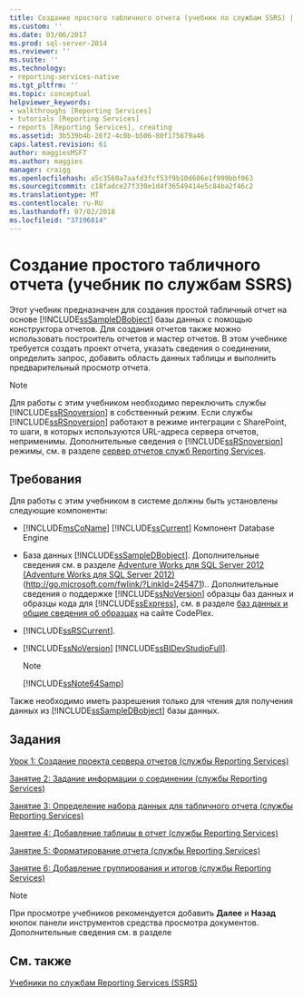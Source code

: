 ```yaml
---
title: Создание простого табличного отчета (учебник по службам SSRS) | Документы Майкрософт
ms.custom: ''
ms.date: 03/06/2017
ms.prod: sql-server-2014
ms.reviewer: ''
ms.suite: ''
ms.technology:
- reporting-services-native
ms.tgt_pltfrm: ''
ms.topic: conceptual
helpviewer_keywords:
- walkthroughs [Reporting Services]
- tutorials [Reporting Services]
- reports [Reporting Services], creating
ms.assetid: 3b539b4b-26f2-4c0b-b506-80f175679a46
caps.latest.revision: 61
author: maggiesMSFT
ms.author: maggies
manager: craigg
ms.openlocfilehash: a5c3560a7aafd3fcf53f9b10d606e1f999bbf063
ms.sourcegitcommit: c18fadce27f330e1d4f36549414e5c84ba2f46c2
ms.translationtype: MT
ms.contentlocale: ru-RU
ms.lasthandoff: 07/02/2018
ms.locfileid: "37196814"
---
```

# <a name="create-a-basic-table-report-ssrs-tutorial"></a>Создание простого табличного отчета (учебник по службам SSRS)
  Этот учебник предназначен для создания простой табличный отчет на основе [!INCLUDE[ssSampleDBobject](../includes/sssampledbobject-md.md)] базы данных с помощью конструктора отчетов. Для создания отчетов также можно использовать построитель отчетов и мастер отчетов. В этом учебнике требуется создать проект отчета, указать сведения о соединении, определить запрос, добавить область данных таблицы и выполнить предварительный просмотр отчета.  
  
> [!NOTE]  
>  Для работы с этим учебником необходимо переключить службы [!INCLUDE[ssRSnoversion](../includes/ssrsnoversion-md.md)] в собственный режим. Если службы [!INCLUDE[ssRSnoversion](../includes/ssrsnoversion-md.md)] работают в режиме интеграции с SharePoint, то шаги, в которых используются URL-адреса сервера отчетов, неприменимы. Дополнительные сведения о [!INCLUDE[ssRSnoversion](../includes/ssrsnoversion-md.md)] режимы, см. в разделе [сервер отчетов служб Reporting Services](reporting-services-report-server.md).  
  
## <a name="requirements"></a>Требования  
 Для работы с этим учебником в системе должны быть установлены следующие компоненты:  
  
-   [!INCLUDE[msCoName](../includes/msconame-md.md)] [!INCLUDE[ssCurrent](../includes/sscurrent-md.md)] Компонент Database Engine  
  
-   База данных [!INCLUDE[ssSampleDBobject](../includes/sssampledbobject-md.md)].  Дополнительные сведения см. в разделе [Adventure Works для SQL Server 2012 (Adventure Works для SQL Server 2012)](http://go.microsoft.com/fwlink/?LinkId=245471) (http://go.microsoft.com/fwlink/?LinkId=245471).. Дополнительные сведения о поддержке [!INCLUDE[ssNoVersion](../includes/ssnoversion-md.md)] образцы баз данных и образцы кода для [!INCLUDE[ssExpress](../includes/ssexpress-md.md)], см. в разделе [баз данных и общие сведения об образцах](http://go.microsoft.com/fwlink/?LinkId=110391) на сайте CodePlex.  
  
-   [!INCLUDE[ssRSCurrent](../includes/ssrscurrent-md.md)].  
  
-   [!INCLUDE[ssNoVersion](../includes/ssnoversion-md.md)] [!INCLUDE[ssBIDevStudioFull](../includes/ssbidevstudiofull-md.md)].  
  
    > [!NOTE]  
    >  [!INCLUDE[ssNote64Samp](../includes/ssnote64samp-md.md)]  
  
 Также необходимо иметь разрешения только для чтения для получения данных из [!INCLUDE[ssSampleDBobject](../includes/sssampledbobject-md.md)] базы данных.  
  
## <a name="tasks"></a>Задания  
 [Урок 1: Создание проекта сервера отчетов &#40;службы Reporting Services&#41;](lesson-1-creating-a-report-server-project-reporting-services.md)  
  
 [Занятие 2: Задание информации о соединении &#40;службы Reporting Services&#41;](lesson-2-specifying-connection-information-reporting-services.md)  
  
 [Занятие 3: Определение набора данных для табличного отчета &#40;службы Reporting Services&#41;](lesson-3-defining-a-dataset-for-the-table-report-reporting-services.md)  
  
 [Занятие 4: Добавление таблицы в отчет &#40;службы Reporting Services&#41;](lesson-4-adding-a-table-to-the-report-reporting-services.md)  
  
 [Занятие 5: Форматирование отчета &#40;службы Reporting Services&#41;](lesson-5-formatting-a-report-reporting-services.md)  
  
 [Занятие 6: Добавление группирования и итогов &#40;службы Reporting Services&#41;](lesson-6-adding-grouping-and-totals-reporting-services.md)  
  
> [!NOTE]  
>  При просмотре учебников рекомендуется добавить **Далее** и **Назад** кнопок панели инструментов средства просмотра документов. Дополнительные сведения см. в разделе  
  
## <a name="see-also"></a>См. также  
 [Учебники по службам Reporting Services (SSRS)](reporting-services-tutorials-ssrs.md)  
  
  
